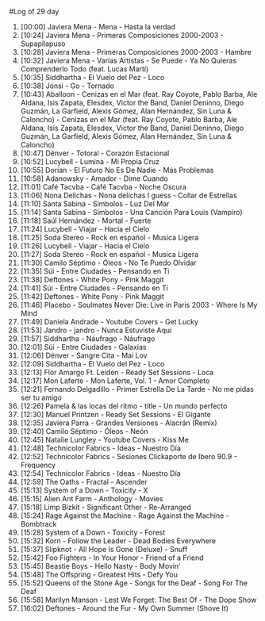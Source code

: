 #Log of 29 day

1. [00:00] Javiera Mena - Mena - Hasta la verdad
1. [10:24] Javiera Mena - Primeras Composiciones 2000-2003 - Supapilapuso
1. [10:28] Javiera Mena - Primeras Composiciones 2000-2003 - Hambre
1. [10:32] Javiera Mena - Varias Artistas - Se Puede - Ya No Quieras Comprenderlo Todo (feat. Lucas Martí)
1. [10:35] Siddhartha - El Vuelo del Pez - Loco
1. [10:38] Jónsi - Go - Tornado
1. [10:43] Aballoon - Cenizas en el Mar (feat. Ray Coyote, Pablo Barba, Ale Aldana, Isis Zapata, Elesdex, Victor the Band, Daniel Deninno, Diego Guzmán, La Garfield, Alexis Gómez, Alan Hernández, Sin Luna & Caloncho) - Cenizas en el Mar (feat. Ray Coyote, Pablo Barba, Ale Aldana, Isis Zapata, Elesdex, Victor the Band, Daniel Deninno, Diego Guzmán, La Garfield, Alexis Gómez, Alan Hernández, Sin Luna & Caloncho)
1. [10:47] Dënver - Totoral - Corazón Estacional
1. [10:52] Lucybell - Lumina - Mi Propia Cruz
1. [10:55] Dorian - El Futuro No Es De Nadie - Más Problemas
1. [10:58] Adanowsky - Amador - Dime Cuando
1. [11:01] Café Tacvba - Café Tacvba - Noche Oscura
1. [11:06] Nona Delichas - Nona delichas I guess - Collar de Estrellas
1. [11:10] Santa Sabina - Símbolos - Luz Del Mar
1. [11:14] Santa Sabina - Símbolos - Una Canción Para Louis (Vampiro)
1. [11:18] Saúl Hernández - Mortal - Fuerte
1. [11:24] Lucybell - Viajar - Hacia el Cielo
1. [11:25] Soda Stereo - Rock en español - Musica Ligera
1. [11:26] Lucybell - Viajar - Hacia el Cielo
1. [11:27] Soda Stereo - Rock en español - Musica Ligera
1. [11:30] Camilo Séptimo - Óleos - No Te Puedo Olvidar
1. [11:35] Súi - Entre Ciudades - Pensando en Ti
1. [11:38] Deftones - White Pony - Pink Maggit
1. [11:41] Súi - Entre Ciudades - Pensando en Ti
1. [11:42] Deftones - White Pony - Pink Maggit
1. [11:46] Placebo - Soulmates Never Die: Live in Paris 2003 - Where Is My Mind
1. [11:49] Daniela Andrade - Youtube Covers - Get Lucky
1. [11:53] Jandro - jandro - Nunca Estuviste Aquí
1. [11:57] Siddhartha - Náufrago - Náufrago
1. [12:01] Súi - Entre Ciudades - Galaxias
1. [12:06] Dënver - Sangre Cita - Mai Lov
1. [12:09] Siddhartha - El Vuelo del Pez - Loco
1. [12:13] Flor Amargo Ft. Leiden - Ready Set Sessions - Loca
1. [12:17] Mon Laferte - Mon Laferte, Vol. 1 - Amor Completo
1. [12:21] Fernando Delgadillo - Primer Estrella De La Tarde - No me pidas ser tu amigo
1. [12:26] Pamela & las locas del ritmo - title - Un mundo perfecto
1. [12:30] Manuel Printzen - Ready Set Sessions - El Gigante
1. [12:35] Javiera Parra - Grandes Versiones - Alacrán (Remix)
1. [12:40] Camilo Séptimo - Óleos - Neón
1. [12:45] Natalie Lungley - Youtube Covers - Kiss Me
1. [12:48] Technicolor Fabrics - Ideas - Nuestro Día
1. [12:52] Technicolor Fabrics - Sesiones Clickaporte de Ibero 90.9 - Frequency
1. [12:54] Technicolor Fabrics - Ideas - Nuestro Día
1. [12:59] The Oaths - Fractal - Ascender
1. [15:13] System of a Down - Toxicity - X
1. [15:15] Alien Ant Farm - Anthology - Movies
1. [15:18] Limp Bizkit - Significant Other - Re-Arranged
1. [15:24] Rage Against the Machine - Rage Against the Machine - Bombtrack
1. [15:28] System of a Down - Toxicity - Forest
1. [15:32] Korn - Follow the Leader - Dead Bodies Everywhere
1. [15:37] Slipknot - All Hope Is Gone (Deluxe) - Snuff
1. [15:42] Foo Fighters - In Your Honor - Friend of a Friend
1. [15:45] Beastie Boys - Hello Nasty - Body Movin'
1. [15:48] The Offspring - Greatest Hits - Defy You
1. [15:52] Queens of the Stone Age - Songs for the Deaf - Song For The Deaf
1. [15:58] Marilyn Manson - Lest We Forget: The Best Of - The Dope Show
1. [16:02] Deftones - Around the Fur - My Own Summer (Shove It)
